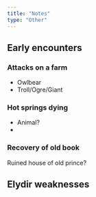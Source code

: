 ```yaml
---
title: "Notes"
type: "Other"
---
```


## Early encounters

### Attacks on a farm

- Owlbear
- Troll/Ogre/Giant

### Hot springs dying

- Animal?
-

### Recovery of old book

Ruined house of old prince?

## Elydir weaknesses
